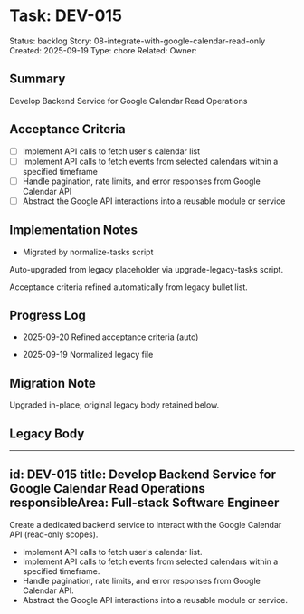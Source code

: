 # Task: DEV-015
Status: backlog
Story: 08-integrate-with-google-calendar-read-only
Created: 2025-09-19
Type: chore
Related:
Owner:

## Summary
Develop Backend Service for Google Calendar Read Operations

## Acceptance Criteria

- [ ] Implement API calls to fetch user's calendar list
- [ ] Implement API calls to fetch events from selected calendars within a specified timeframe
- [ ] Handle pagination, rate limits, and error responses from Google Calendar API
- [ ] Abstract the Google API interactions into a reusable module or service

## Implementation Notes
- Migrated by normalize-tasks script

Auto-upgraded from legacy placeholder via upgrade-legacy-tasks script.


Acceptance criteria refined automatically from legacy bullet list.
## Progress Log
- 2025-09-20 Refined acceptance criteria (auto)

- 2025-09-19 Normalized legacy file
## Migration Note
Upgraded in-place; original legacy body retained below.

## Legacy Body
---
id: DEV-015
title: Develop Backend Service for Google Calendar Read Operations
responsibleArea: Full-stack Software Engineer
---
Create a dedicated backend service to interact with the Google Calendar API (read-only scopes).
*   Implement API calls to fetch user's calendar list.
*   Implement API calls to fetch events from selected calendars within a specified timeframe.
*   Handle pagination, rate limits, and error responses from Google Calendar API.
*   Abstract the Google API interactions into a reusable module or service.